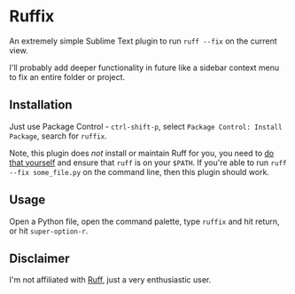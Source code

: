 # Ruffix

An extremely simple Sublime Text plugin to run `ruff --fix` on the current view.

I'll probably add deeper functionality in future like a sidebar context menu to fix an entire folder or project.

## Installation

Just use Package Control - `ctrl-shift-p`, select `Package Control: Install Package`, search for `ruffix`.

Note, this plugin does *not* install or maintain Ruff for you, you need to [do that yourself](https://docs.astral.sh/ruff/installation/) and ensure that `ruff` is on your `$PATH`. If you're able to run `ruff --fix some_file.py` on the command line, then this plugin should work.

## Usage

Open a Python file, open the command palette, type `ruffix` and hit return, or hit `super-option-r`.


## Disclaimer

I'm not affiliated with [Ruff](https://docs.astral.sh/ruff/), just a very enthusiastic user.


